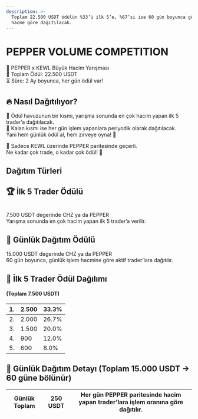 ```yaml
---
description: >-
  Toplam 22.500 USDT ödülün %33’ü ilk 5’e, %67’si ise 60 gün boyunca günlük
  hacme göre dağıtılacak.
---
```


# PEPPER VOLUME COMPETITION

🚀 PEPPER x KEWL Büyük Hacim Yarışması\
🎯 Toplam Ödül: 22.500 USDT\
⏳ Süre: 2 Ay boyunca, her gün ödül var!

## 🔥 Nasıl Dağıtılıyor?

🥇 Ödül havuzunun bir kısmı, yarışma sonunda en çok hacim yapan ilk 5 trader’a dağıtılacak.\
📆 Kalan kısmı ise her gün işlem yapanlara periyodik olarak dağıtılacak.\
Yani hem günlük ödül al, hem zirveye oyna! 💪

💼 Sadece KEWL üzerinde PEPPER paritesinde geçerli.\
Ne kadar çok trade, o kadar çok ödül! 🤑

## Dağıtım Türleri

## 🏆 İlk 5 Trader Ödülü

\
7.500 USDT degerinde CHZ ya da PEPPER\
Yarışma sonunda en çok hacim yapan ilk 5 trader’a verilir.

## 📆 Günlük Dağıtım Ödülü

15.000 USDT degerinde CHZ ya da PEPPER\
60 gün boyunca, günlük işlem hacmine göre aktif trader’lara dağıtılır.

## 🥇 İlk 5 Trader Ödül Dağılımı

#### (Toplam 7.500 USDT)

| 1. | 2.500 | 33.3% |
| -- | ----- | ----- |
| 2. | 2.000 | 26.7% |
| 3. | 1.500 | 20.0% |
| 4. | 900   | 12.0% |
| 5. | 600   | 8.0%  |

## 📅 Günlük Dağıtım Detayı (Toplam 15.000 USDT → 60 güne bölünür)

| Günlük Toplam | 250 USDT | Her gün PEPPER paritesinde hacim yapan trader’lara işlem oranına göre dağıtılır. |
| ------------- | -------- | -------------------------------------------------------------------------------- |
